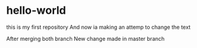 # hello-world
this is my first repository
And now ia making an attemp to change the text

After merging both branch
New change made in master branch
